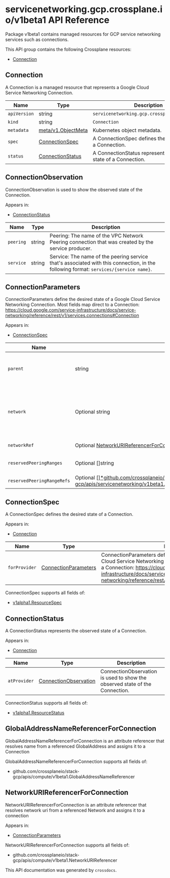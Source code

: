 # servicenetworking.gcp.crossplane.io/v1beta1 API Reference

Package v1beta1 contains managed resources for GCP service networking services such as connections.

This API group contains the following Crossplane resources:

* [Connection](#Connection)

## Connection

A Connection is a managed resource that represents a Google Cloud Service Networking Connection.


Name | Type | Description
-----|------|------------
`apiVersion` | string | `servicenetworking.gcp.crossplane.io/v1beta1`
`kind` | string | `Connection`
`metadata` | [meta/v1.ObjectMeta](https://kubernetes.io/docs/reference/generated/kubernetes-api/v1.15/#objectmeta-v1-meta) | Kubernetes object metadata.
`spec` | [ConnectionSpec](#ConnectionSpec) | A ConnectionSpec defines the desired state of a Connection.
`status` | [ConnectionStatus](#ConnectionStatus) | A ConnectionStatus represents the observed state of a Connection.



## ConnectionObservation

ConnectionObservation is used to show the observed state of the Connection.

Appears in:

* [ConnectionStatus](#ConnectionStatus)


Name | Type | Description
-----|------|------------
`peering` | string | Peering: The name of the VPC Network Peering connection that was created by the service producer.
`service` | string | Service: The name of the peering service that&#39;s associated with this connection, in the following format: `services/{service name}`.



## ConnectionParameters

ConnectionParameters define the desired state of a Google Cloud Service Networking Connection. Most fields map direct to a Connection: https://cloud.google.com/service-infrastructure/docs/service-networking/reference/rest/v1/services.connections#Connection

Appears in:

* [ConnectionSpec](#ConnectionSpec)


Name | Type | Description
-----|------|------------
`parent` | string | Parent: The service that is managing peering connectivity for a service producer&#39;s organization. For Google services that support this functionality, this value is services/servicenetworking.googleapis.com.
`network` | Optional string | Network: The name of service consumer&#39;s VPC network that&#39;s connected with service producer network, in the following format: `projects/{project}/global/networks/{network}`. `{project}` is a project number, such as in `12345` that includes the VPC service consumer&#39;s VPC network. `{network}` is the name of the service consumer&#39;s VPC network.
`networkRef` | Optional [NetworkURIReferencerForConnection](#NetworkURIReferencerForConnection) | NetworkRef references to a Network and retrieves its URI
`reservedPeeringRanges` | Optional []string | ReservedPeeringRanges: The name of one or more allocated IP address ranges for this service producer of type `PEERING`.
`reservedPeeringRangeRefs` | Optional [[]*github.com/crossplaneio/stack-gcp/apis/servicenetworking/v1beta1.GlobalAddressNameReferencerForConnection](#*github.com/crossplaneio/stack-gcp/apis/servicenetworking/v1beta1.GlobalAddressNameReferencerForConnection) | ReservedPeeringRangeRefs is a set of references to GlobalAddress objects



## ConnectionSpec

A ConnectionSpec defines the desired state of a Connection.

Appears in:

* [Connection](#Connection)


Name | Type | Description
-----|------|------------
`forProvider` | [ConnectionParameters](#ConnectionParameters) | ConnectionParameters define the desired state of a Google Cloud Service Networking Connection. Most fields map direct to a Connection: https://cloud.google.com/service-infrastructure/docs/service-networking/reference/rest/v1/services.connections#Connection


ConnectionSpec supports all fields of:

* [v1alpha1.ResourceSpec](../crossplane-runtime/core-crossplane-io-v1alpha1.md#resourcespec)


## ConnectionStatus

A ConnectionStatus represents the observed state of a Connection.

Appears in:

* [Connection](#Connection)


Name | Type | Description
-----|------|------------
`atProvider` | [ConnectionObservation](#ConnectionObservation) | ConnectionObservation is used to show the observed state of the Connection.


ConnectionStatus supports all fields of:

* [v1alpha1.ResourceStatus](../crossplane-runtime/core-crossplane-io-v1alpha1.md#resourcestatus)


## GlobalAddressNameReferencerForConnection

GlobalAddressNameReferencerForConnection is an attribute referencer that resolves name from a referenced GlobalAddress and assigns it to a Connection




GlobalAddressNameReferencerForConnection supports all fields of:

* github.com/crossplaneio/stack-gcp/apis/compute/v1beta1.GlobalAddressNameReferencer


## NetworkURIReferencerForConnection

NetworkURIReferencerForConnection is an attribute referencer that resolves network uri from a referenced Network and assigns it to a connection

Appears in:

* [ConnectionParameters](#ConnectionParameters)




NetworkURIReferencerForConnection supports all fields of:

* github.com/crossplaneio/stack-gcp/apis/compute/v1beta1.NetworkURIReferencer


This API documentation was generated by `crossdocs`.